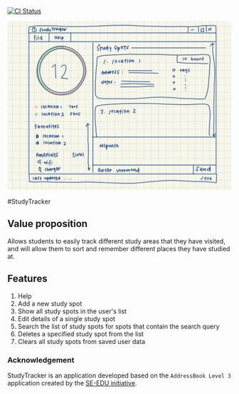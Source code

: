 [![CI Status](https://github.com/se-edu/addressbook-level3/workflows/Java%20CI/badge.svg)](https://github.com/AY2122S1-CS2103T-T09-1/tp/actions)

![Ui](docs/images/Ui.png)

#StudyTracker

## Value proposition 
Allows students to easily track different study areas that they have visited, and will allow them to sort and remember different places they have studied at.

## Features
1. Help 
2. Add a new study spot
3. Show all study spots in the user's list 
4. Edit details of a single study spot
5. Search the list of study spots for spots that contain the search query 
6. Deletes a specified study spot from the list
7. Clears all study spots from saved user data

### Acknowledgement
StudyTracker is an application developed based on the `AddressBook Level 3` application created by the [SE-EDU initiative](https://se-education.org).